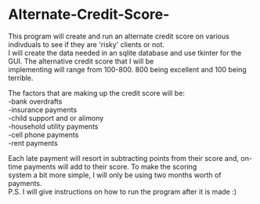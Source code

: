 # Alternate-Credit-Score-
  This program will create and run an alternate credit score on various indivduals to see if they are 'risky' clients or not.<br />
I will create the data needed in an sqlite database and use tkinter for the GUI. The alternative credit score that I will be<br />
implementing will range from 100-800. 800 being excellent and 100 being terrible. 

  The factors that are making up the credit score will be: <br />
    -bank overdrafts<br />
    -insurance payments<br />
    -child support and or alimony<br />
    -household utility payments<br />
    -cell phone payments<br />
    -rent payments<br />
    
  Each late payment will resort in subtracting points from their score and, on-time payments will add to their score. To make the scoring   
  system a bit more simple, I will only be using two months worth of payments.<br />
  P.S. I will give instructions on how to run the program after it is made :)

